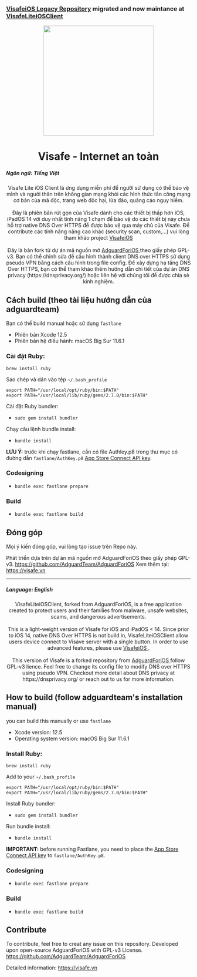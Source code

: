 
### [VisafeiOS Legacy Repository](https://github.com/Visafe/VisafeIOS) migrated and now maintance at [VisafeLiteiOSClient](https://github.com/Visafe/VisafeLiteiOSClient)


<p align="center">
  <img width="300px" src="https://app.visafe.vn/static/media/wesafe_icon.ddf9251c.png"/>
</p>

<h1 align="center">Visafe - Internet an toàn</h1>

<p align="left">
  <h5>Ngôn ngữ: Tiếng Việt</h5> 
</p>

<div style="text-align: center">Visafe Lite iOS Client là ứng dụng miễn phí để người sử dụng có thể bảo vệ mình và người thân trên không gian mạng khỏi các hình thức tấn công mạng cơ bản của mã độc, trang web độc hại, lừa đảo, quảng cáo nguy hiểm. </div>
<br>
<div style="text-align: center">Đây là phiên bản rút gọn của Visafe dành cho các thiết bị thấp hơn iOS, iPadOS 14 với duy nhất tính năng 1 chạm để bảo vệ do các thiết bị này chưa hỗ trợ native DNS Over HTTPS để được bảo vệ qua máy chủ của Visafe. Để contribute các tính năng nâng cao khác (security scan, custom,...) vui lòng tham khảo project <a href=https://github.com/Visafe/VisafeiOSClient> VisafeiOS </a> </div>
<br>
<div style="text-align: center"> Đây là bản fork từ dự án mã nguồn mở  <a href=https://github.com/AdguardTeam/AdguardForiOS> AdguardForiOS </a> theo giấy phép GPL-v3. Bạn có thể chỉnh sửa để cấu hình thành client DNS over HTTPS sử dụng pseudo VPN bằng cách cấu hình trong file config. Để xây dựng hạ tầng DNS Over HTTPS, bạn có thể tham khảo thêm hướng dẫn chi tiết của dự án DNS privacy (https://dnsprivacy.org/) hoặc liên hệ với chúng tôi để được chia sẻ kinh nghiệm.
  </div>


## Cách build (theo tài liệu hướng dẫn của adguardteam)

Bạn có thể build manual hoặc sử dụng `fastlane`

+ Phiên bản Xcode 12.5
+ Phiên bản hệ điều hành: macOS Big Sur 11.6.1 
### Cài đặt Ruby:

```
brew install ruby
```

Sao chép và dán vào tệp `~/.bash_profile`

```
export PATH="/usr/local/opt/ruby/bin:$PATH"
export PATH="/usr/local/lib/ruby/gems/2.7.0/bin:$PATH"
```

Cài đặt Ruby bundler:

- `sudo gem install bundler`

Chạy câu lệnh bundle install:

- `bundle install`

**LƯU Ý:** trước khi chạy fastlane, cần có file Authley.p8 trong thư mục có đường dẫn `fastlane/AuthKey.p8` [App Store Connect API key](https://docs.fastlane.tools/app-store-connect-api/#using-an-app-store-connect-api-key).


### Codesigning

- `bundle exec fastlane prepare`

### Build

- `bundle exec fastlane build` 


## Đóng góp
Mọi ý kiến đóng góp, vui lòng tạo issue trên Repo này.

Phát triển dựa trên dự án mã nguồn mở AdguardForiOS theo giấy phép GPL-v3.
https://github.com/AdguardTeam/AdguardForiOS
Xem thêm tại: https://visafe.vn


----
<p align="left">
  <h5>Language: English</h5> 
</p>


<div style="text-align: center">VisafeLiteiOSClient, forked from AdguardForiOS, is a free application created to protect users and their families from malware, unsafe websites, scams, and dangerous advertisements.</div>

<br>
<div style="text-align: center">This is a light-weight version of Visafe for iOS and iPadOS < 14. Since prior to iOS 14, native DNS Over HTTPS is not build in, VisafeLiteiOSClient allow users device connect to Visave server with a single button. In order to use advanced features, please use <a href=https://github.com/Visafe/VisafeiOSClient> VisafeiOS </a>.</div>
<br>

<div style="text-align: center">   This version of Visafe is a forked repository from <a href=https://github.com/AdguardTeam/AdguardForiOS> AdguardForiOS </a> follow GPL-v3 lience. Feel free to change its config file to modify DNS over HTTPS using pseudo VPN. Checkout more detail about DNS privacy at https://dnsprivacy.org/ or reach out to us for more information.

  </div>



## How to build (follow adguardteam's installation manual)

you can build this manually or use `fastlane`

+ Xcode version: 12.5
+ Operating system version: macOS Big Sur 11.6.1 
### Install Ruby:

```
brew install ruby
```

Add to your `~/.bash_profile`

```
export PATH="/usr/local/opt/ruby/bin:$PATH"
export PATH="/usr/local/lib/ruby/gems/2.7.0/bin:$PATH"
```


Install Ruby bundler:

- `sudo gem install bundler`

Run bundle install:

- `bundle install`

**IMPORTANT:** before running Fastlane, you need to place the [App Store Connect API key](https://docs.fastlane.tools/app-store-connect-api/#using-an-app-store-connect-api-key) to `fastlane/AuthKey.p8`.


### Codesigning

- `bundle exec fastlane prepare`

### Build

- `bundle exec fastlane build`

## Contribute 

To contribute, feel free to creat any issue on this repository.
Developed upon open-source AdguardForiOS with GPL-v3 License.  
https://github.com/AdguardTeam/AdguardForiOS

Detailed information: https://visafe.vn 
